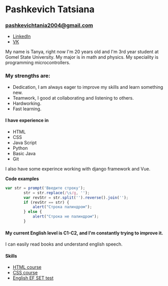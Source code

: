 # Pashkevich Tatsiana

### pashkevichtania2004@gmail.com
* [LinkedIn](https://www.linkedin.com/in/tatsiana-pashkevich-64b760208/)
* [VK](https://vk.com/id222248841)

My name is Tanya, right now I'm 20 years old and I'm 3rd year student at Gomel State University. My major is in math and physics. My speciality is programming microcontrollers.

### My strengths are: 
- Dedication, I am always eager to improve my skills and learn something new. 
- Teamwork, I good at collaborating and listening to others.
- Hardworking.
- Fast learning.

#### I have experience in
* HTML
* CSS
* Java Script
* Python
* Basic Java
* Git

I also have some experince working with django framework and Vue.

**Code examples**
```javascript
var str = prompt('Введите строку');
        str = str.replace(/\s/g, '');
        var revStr = str.split('').reverse().join('');
        if (revStr == str) {
            alert("Строка палиндром");
        } else {
            alert("Строка не палиндром");
        }
```
#### My current English level is C1-C2, and I'm constantly trying to improve it.
I can easily read books and understand english speech.

#### Skills
* [HTML course](https://www.sololearn.com/Certificate/1014-15448056/jpg/)
* [CSS course](https://www.sololearn.com/Certificate/1023-15448056/jpg/)
* [English EF SET test](https://www.efset.org/cert/Fyfv6R)
